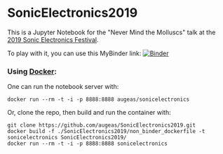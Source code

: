 # SonicElectronics2019

This is a Jupyter Notebook for the "Never Mind the Molluscs" talk at the [2019 Sonic Electronics Festival](https://sonicelectronicsfestival.org/).

To play with it, you can use this MyBinder link: [![Binder](https://mybinder.org/badge_logo.svg)](https://mybinder.org/v2/gh/augeas/SonicElectronics2019/master?filepath=sonic_electronics.ipynb)

### Using [Docker](https://docs.docker.com/install/):

One can run the notebook server with:

```
docker run --rm -t -i -p 8888:8888 augeas/sonicelectronics

```

Or, clone the repo, then build and run the container with:

```
git clone https://github.com/augeas/SonicElectronics2019.git
docker build -f ./SonicElectronics2019/non_binder_dockerfile -t sonicelectronics SonicElectronics2019/
docker run --rm -t -i -p 8888:8888 sonicelectronics
```

